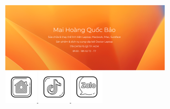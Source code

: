 <img src="img/mhqb365.png" />

<div style="display: inline-block; text-align: center;">
    <a href="https://mhqb365.com" target="_blank">
        <img src="img/web.png" />
    </a>
    <a href="https://tiktok.com/@mhqb365" target="_blank">
        <img src="img/tiktok.png" />
    </a>
    <a href="https://zalo.me/0987718868" target="_blank">
        <img src="img/zalo.png" />
    </a>
</div>

